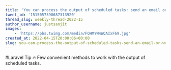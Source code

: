 ```yaml
---
title: 'You can process the output of scheduled tasks: send an email or write to a file'
tweet_id: '1515057398687313920'
thread_slug: weekly-thread-2022-15
author_username: justsanjit
images:
    - 'https://pbs.twimg.com/media/FQHMYW4WQAIxF69.jpg'
created_at: 2022-04-15T20:00:06+00:00
slug: you-can-process-the-output-of-scheduled-tasks-send-an-email-or-write-to-a-file
---
```

#Laravel Tip 🔥 Few convenient methods to work with the output of scheduled tasks.